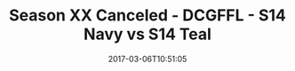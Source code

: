 ---
title: Season XX Canceled - DCGFFL - S14 Navy vs S14 Teal
teams-score:
- team: _teams/s14-navy.md
  score:
- team: _teams/s14-teal.md
  score: 12
mvp: A. Hackbarth (Navy), W. Chappell (Teal)
game-ball: L. Ferreira (Navy), J. Burkett (Teal)
season: 14
week: 1
date: '2017-03-06T10:51:05'
pageid: season-14-week-1-march-5-2016-5099-vs-5106
---
